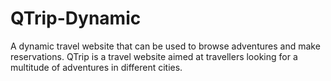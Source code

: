 # QTrip-Dynamic
A dynamic travel website that can be used to browse adventures and make reservations.  QTrip is a travel website aimed at travellers looking for a multitude of adventures in different cities.
